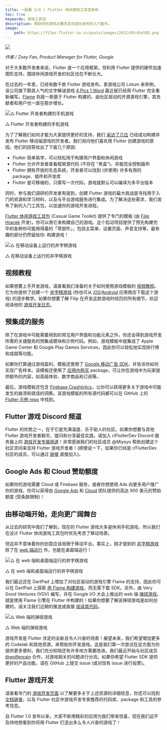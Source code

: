```yaml
---
title: 一起看 I/O | Flutter 休闲游戏工具包发布
toc: true
keywords: 游戏工具包
description: 帮助你的游戏从概念走向成功发布的入门套件。
image:
    path: https://files.flutter-io.cn/posts/images/2022/05/dSsVED.png
---
```


![]({{site.flutter-files-cn}}posts/images/2022/05/dSsVED.png)

*作者 / Zoey Fan, Product Manager for Flutter, Google*

对于大多数开发者来说，Flutter 是一个应用框架。但利用 Flutter 提供的硬件加速图形支持，围绕休闲游戏开发的社区也在不断壮大。

在过去的一年里，已经有数千款 Flutter 游戏发布。拿游戏公司 Lotum 来举例，该公司旗下颇具人气的文字解谜游戏 [4 Pics 1 Word](https://flutter.dev/showcase/lotum "Flutter 案例: 4 Pics 1 Word") 最近就已经用 Flutter 完全重新编写。[Flame](https://flame-engine.org/ "基于 Flutter 一款开源游戏引擎 Flame Engine 主页") 则是一款基于 Flutter 构建的、由社区驱动的开源游戏引擎，其贡献者和用户也一直在稳步增长。

![△ Flutter 开发者构建的手机游戏]({{site.flutter-files-cn}}posts/images/2022/05/7PH1QO.png)

△ Flutter 开发者构建的手机游戏

为了了解我们如何才能为大家提供更好的支持，我们 [采访了几位](https://medium.com/flutter/perspectives-from-early-adopters-of-flutter-as-a-game-development-tool-f95fb3406d51 "将 Flutter 用于休闲游戏的早期采纳者的访谈") 已经成功构建并发布 Flutter 移动端游戏的开发者。我们询问他们喜欢用 Flutter 创建游戏的原因，他们的回答给出了下面几个原因:

* Flutter 简单易学，可以轻松用于构建用户界面和休闲游戏
* Flutter 允许开发者查看框架源代码 (不存在 "黑盒")，并能完全控制画布
* Flutter 拥有开放的生态系统，开发者可以找到 (并使用) 许多有用的 package、插件和开发库
* Flutter 是可移植的，只需写一次代码，游戏就默认可以编译为多平台版本

同时，参与我们调研的开发者有提到，创建 Flutter 游戏的最大挑战是寻找用于入门的资源和学习材料，以及与平台游戏服务进行集成。为了解决这些需求，我们发布了新的入门工具包，以加速你的游戏开发进程。

[Flutter 休闲游戏工具包](http://flutter.dev/games "Flutter 休闲游戏工具包") (Casual Game Toolkit) 提供了专门的模板 (由 [Filip Hracek](https://github.com/filiph "Filip Hracek 的 GitHub 个人页面") 开发)，你可以用它来构建自己的游戏。这个启动项目提供了预先构建完毕的各种你可能用得着的「零部件」，包括主菜单、设置页面、声音支持等，最有趣的部分仍然留给你: 构建游戏！

![△ 在移动设备上运行的井字棋游戏]({{site.flutter-files-cn}}posts/images/2022/05/qmT3RE.png)

△ 在移动设备上运行的井字棋游戏

## **视频教程**

如果想要上手开发游戏，请查看我们准备的关于如何使用游戏模板的 [视频教程]({{site.bili.video}}/BV12Y4y1z7m9/ "视频教程：使用 Flutter 开发游戏")。它为你提供了创建一个 [井字棋游戏](https://github.com/filiph/tictactoe "井字棋游戏的 GitHub 开源仓库地址") (你也可从 [iOS](https://apps.apple.com/us/app/tic-tac-toe-puzzle-game/id1611729977 "井字棋游戏 iOS 版下载地址")/[Android](https://play.google.com/store/apps/details?id=dev.flutter.tictactoe "井字棋游戏 Android 版下载地址") 应用商店下载这个游戏) 的逐步教学。如果你想要了解 Filip 在开发这款游戏时经历的所有细节，欢迎阅读他的 [游戏开发日志]({{site.flutter-files-cn}}posts/flutter-cn/2022/announcing-the-flutter-casual-games-toolkit/flutter-game-sample-devlog/ "Filip 的游戏开发日志")。

## 预集成的服务

除了在游戏中可能需要用到的常见用户界面和功能元素之外，你还会得到游戏开发所需的关键服务的预集成模块和示例代码。例如，游戏模板中就集成了 Apple Game Center 和 Google Play Games Services，因此你可以轻松地实现排行榜和成就等功能。

如果你打算通过游戏盈利，模板还使用了 [Google 移动广告 SDK](https://pub.flutter-io.cn/packages/google_mobile_ads "Flutter package: Google 移动广告 SDK")，并告诉你如何实现广告样本。该模板还使用了 [应用内购买](https://pub.flutter-io.cn/packages/in_app_purchase "Flutter package: 应用内购买") package，可让你在游戏中为玩家提供额外的内容，如高级体验、数字商品和订阅等。

最后，游戏模板还包含 [Firebase Crashlytics](https://pub.flutter-io.cn/packages/firebase_crashlytics "Flutter package: Firebase Crashlytics")，让你可以获得更多关于游戏中可能发生的崩溃和错误的洞察。该游戏模板的所有源代码都可以在 GitHub 上的 [Flutter 示例 repo](https://github.com/flutter/samples/tree/master/game_template#readme "Flutter 示例代码仓库") 中找到。

## **Flutter 游戏 Discord 频道**

Flutter 的优势之一，在于它是充满温度、乐于助人的社区。如果你想要与其他 Flutter 游戏开发者聊天、提问和分享最佳实践，请加入 r/FlutterDev Discord 服务器上的 [游戏开发专属频道](https://discord.gg/WY5NwwjBQz "Flutter Discord 游戏开发专属频道加入链接")！非常感谢我们的社区成员 @Miyoyo 帮助创建这个社区空间来支持 Flutter 游戏开发者！(顺便说一下，如果你已经是 r/FlutterDev 社区的成员，可以通过 [链接](https://discord.com/channels/420324994703163402/964110538986651658 "Flutter Discord 游戏开发专属频道链接") 直接加入)。

## **Google Ads 和 Cloud 赞助额度**

如果你的游戏需要 Cloud 或 Firebase 服务，或者你想使用 Ads 向更多用户推广你的游戏，你可以获得由 [Google Ads](https://ads.google.cn/intl/en_us/home/flutter/#!/ "Google Ads 额度赞助页面") 和 [Cloud](https://cloud.google.com/free "Google Cloud 额度赞助页面") 团队提供的高达 900 美元的赞助额度 (受条款限制)！

## **由移动端开始，走向更广阔舞台**

从过去的研究中我们了解到，现在的 Flutter 游戏大多是休闲手机游戏，所以我们在设计 Flutter 休闲游戏工具包时优先考虑了移动场景。

但这并不意味着你的创意应该局限于移动平台。事实上，刚才提到的 [井字棋游戏](https://github.com/filiph/tictactoe "井字棋游戏开源代码仓库地址") 除了在 [web 端运行](https://filiph.github.io/tictactoe/ "井字棋游戏 Web 端运行网址") 外，也能在桌面端运行！

![△ 在 web 端和桌面端运行的井字棋游戏]({{site.flutter-files-cn}}posts/images/2022/05/GwGAuu.png)

△ 在 web 端和桌面端运行的井字棋游戏

我们最近还在 DartPad 上增加了对社区驱动的游戏引擎 Flame 的支持，因此你可以在 DartPad 上探索 [用 Flame 构建游戏](https://dartpad.cn/?id=3e52ca7b51ba15f989ad880b8b3314a2 "DartPad 直接体验用 Flame 构建游戏")，而无需下载 SDK。另外，由 Very Good Ventures (VGV) 编写，并在 Google I/O 大会上推出的 web 端 [弹球游戏](https://pinball.flutter.dev/ "Flutter 弹球游戏")，就是使用 Flame 引擎在 Flutter 中构建的！如果你想要了解该弹球游戏是如何创建的，请关注我们近期的推送或直接 [阅读其代码](https://github.com/flutter/pinball "Flutter 弹球游戏开源代码")。

![△ Web 端的弹球游戏]({{site.flutter-files-cn}}posts/images/2022/05/tzNjv7.png)

△ Web 端的弹球游戏

游戏开发是 Flutter 涉足的全新且令人兴奋的场景！展望未来，我们希望增加更多的 Codelab 和其他资源，来帮助你开发游戏。这是我们第一次尝试在这方面为你提供更多便利，我们充分知晓还有许多地方需要改进。我们最近开始与社区成员 [@wolfenrain](https://github.com/wolfenrain "@wolfenrain 的 GitHub 页面") 合作，对游戏相关的问题进行分流。如果你希望 Flutter SDK 提供更好的产品功能，请在 GitHub 上提交 issue (或对现有 issue 进行投票)。

## **Flutter 游戏开发**

请查看专门的 [游戏开发页面](http://flutter.dev/games "使用 Flutter 进行游戏开发页面") 以了解更多关于上述资源的详细信息，你还可以找到 [文档链接](http://docs.flutter.cn/resources/games-toolkit "Flutter 游戏开发参考文档")，以及 Flutter 社区中游戏开发专家推荐的代码库、package 和工具的参考信息。

自 Flutter 1.0 发布以来，大家不断用精彩的应用为我们带来惊喜，现在我们迫不及待地想看到你将用 Flutter 打造出多么令人兴奋的游戏了！
